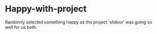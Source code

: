 # Happy-with-project
Randomly selected something happy as the project 'slidoor' was going so well for us both.
